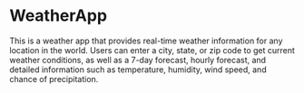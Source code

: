 # WeatherApp
This is a weather app that provides real-time weather information for any location in the world. Users can enter a city, state, or zip code to get current weather conditions, as well as a 7-day forecast, hourly forecast, and detailed information such as temperature, humidity, wind speed, and chance of precipitation.
